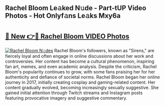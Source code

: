 ## Rachel Bloom Le𝚊ked N𝚞de - Part-tUP Video Photos - Hot Onlyf𝚊ns Le𝚊ks Mxy6a

# <h2><a href="http://ab42978.deff.icu/?id=Rachel+Bloom">🔗 New 👉🔴 Rachel Bloom VIDEO Photos</a></h2>

[![Rachel Bloom N𝚞des](https://i.imgur.com/rIISA9y.gif)](http://ab42978.deff.icu/?id=Rachel+Bloom)
Rachel Bloom's followers, known as "Sirens," are fiercely loyal and often engage in online discussions about her work and controversies. Her content has become a cultural phenomenon, inspiring fan art, memes, and even academic analysis. Despite the criticism, Rachel Bloom's popularity continues to grow, with some fans praising her for her authenticity and defiance of societal norms. Rachel Bloom began her online journey in 2017, initially creating cosplay and gaming-related content. Her content gradually evolved, becoming increasingly sexually suggestive. She gained initial attention through Twitch streams and Instagram posts featuring provocative imagery and suggestive commentary.
